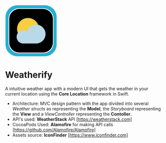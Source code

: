 ![Weatherify Icon](/Weatherify/Assets.xcassets/AppIcon.appiconset/iPad%20Pro%20Icon%20iOS%209%2C12%402x.png)
# Weatherify
A intuitive weather app with a modern UI that gets the weather in your current location using the **Core Location** framework in Swift.

- Architecture: MVC design pattern with the app divided into several _Weather structs_ as representing the **Model**, the _Storyboard_ representing the **View** and a _ViewController_ representing the **Contoller**.
- API's used: **WeatherStack** API [https://weatherstack.com]
- CocoaPods Used: **Alamofire** for making API calls [https://github.com/Alamofire/Alamofire]
- Assets source: **IconFinder** [https://www.iconfinder.com]
